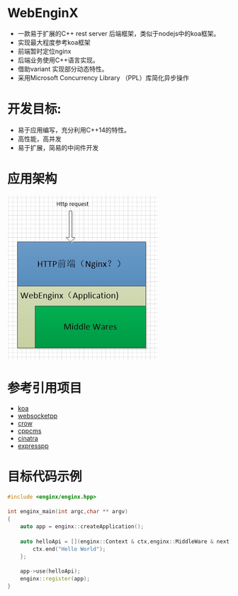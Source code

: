 # WebEnginX

 * 一款易于扩展的C++ rest server 后端框架，类似于nodejs中的koa框架。
 * 实现最大程度参考koa框架
 * 前端暂时定位nginx
 * 后端业务使用C++语言实现。
 * 借助variant 实现部分动态特性。
 * 采用Microsoft Concurrency Library （PPL）库简化异步操作

# 开发目标:

 * 易于应用编写，充分利用C++14的特性。
 * 高性能，高并发
 * 易于扩展，简易的中间件开发

# 应用架构

![avatar](./doc/image/app-struct.jpg)

# 参考引用项目
* [koa](https://github.com/koajs/koa)
* [websocketpp](https://github.com/zaphoyd/websocketpp)
* [crow](https://github.com/ipkn/crow)
* [cppcms](https://github.com/artyom-beilis/cppcms)
* [cinatra](https://github.com/topcpporg/cinatra)
* [expresspp](https://github.com/limenghua/expresspp)

# 目标代码示例
```cpp
#include <enginx/enginx.hpp>

int enginx_main(int argc,char ** argv)
{
    auto app = enginx::createApplication();

    auto helloApi = [](enginx::Context & ctx,enginx::MiddleWare & next){
        ctx.end("Hello World");
    };

    app->use(helloApi);
    enginx::register(app);
}
```

